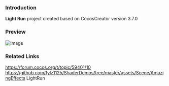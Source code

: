 ### Introduction
**Light Run** project created based on CocosCreator version 3.7.0

### Preview
![image](../../../gif/202207/2022070403.gif)

### Related Links
https://forum.cocos.org/t/topic/59401/10        
https://github.com/fylz1125/ShaderDemos/tree/master/assets/Scene/AmazingEffects LightRun